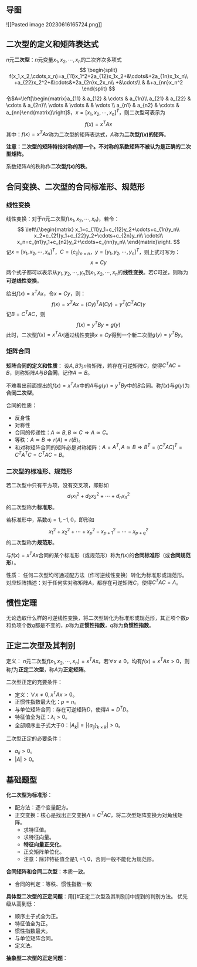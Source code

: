 
## 导图

![[Pasted image 20230616165724.png]]

## 二次型的定义和矩阵表达式

$n$元**二次型**：$n$元变量$x_1,x_2,\cdots,x_n$的二次齐次多项式
$$
\begin{split}
f(x_1,x_2,\cdots,x_n)=a_{11}x_1^2+2a_{12}x_1x_2+&\cdots&+2a_{1n}x_1x_n\\
+a_{22}x_2^2+&\cdots&+2a_{2n}x_2x_n\\
+&\cdots\\
 & &+a_{nn}x_n^2
\end{split}
$$
令$A=\left[\begin{matrix}a_{11} & a_{12} & \cdots & a_{1n}\\ a_{21} & a_{22} & \cdots & a_{2n}\\ \vdots & \vdots & & \vdots \\ a_{n1} & a_{n2} & \cdots & a_{nn}\end{matrix}\right]$，$x=[x_1,x_2,\cdots,x_n]^T$，则二次型可表示为
$$
f(x)=x^TAx
$$
其中：$f(x)=x^TAx$称为二次型的矩阵表达式，$A$称为**二次型$f(x)$的矩阵**。

**注意：二次型的矩阵特指对称的那一个。不对称的系数矩阵不被认为是正确的二次型矩阵。**

系数矩阵$A$的秩称作**二次型$f(x)$的秩**。

## 合同变换、二次型的合同标准形、规范形

### 线性变换

线性变换：对于$n$元二次型$f(x_1,x_2,\cdots,x_n)$，若令：
$$
\left\{\begin{matrix}
x_1=c_{11}y_1+c_{12}y_2+\cdots+c_{1n}y_n\\
x_2=c_{21}y_1+c_{22}y_2+\cdots+c_{2n}y_n\\
\cdots\\
x_n=c_{n1}y_1+c_{n2}y_2+\cdots+c_{nn}y_n\\
\end{matrix}\right.
$$
记$x=[x_1,x_2,\cdots,x_n]^T$，$C=\{c_{ij}\}_{n\times n}$，$y=[y_1,y_2,\cdots,y_n]^T$，则上式可写为：
$$
x=Cy
$$
两个式子都可以表示从$y_1,y_2,\cdots,y_n$到$x_1,x_2,\cdots,x_n$的**线性变换**。若$C$可逆，则称为**可逆线性变换**。

给出$f(x)=x^TAx$，令$x=Cy$，则：
$$
f(x)=x^TAx=(Cy)^TA(Cy)=y^T(C^TAC)y
$$
记$B=C^TAC$，则
$$
f(x)=y^TBy=g(y)
$$
此时，二次型$f(x)=x^TAx$通过线性变换$x=Cy$得到一个新二次型$g(y)=y^TBy$。

### 矩阵合同

**矩阵合同的定义和性质**：
设$A,B$为$n$阶矩阵，若存在可逆矩阵$C$，使得$C^TAC=B$，则称矩阵$A$与$B$**合同**，记作$A\simeq B$。

不难看出前面提出的$f(x)=x^TAx$中的$A$与$g(y)=y^TBy$中的$B$合同。称$f(x)$与$g(y)$为**合同二次型**。

合同的性质：
- 反身性
- 对称性
- 合同的传递性：$A\simeq B,B\simeq C\Rightarrow A\simeq C$。
- 等秩：$A\simeq B\Rightarrow r(A)=r(B)$。
- 和对称矩阵合同的矩阵必是对称矩阵：$A=A^T,A\simeq B\Rightarrow B^T=(C^TAC)^T=C^TA^TC=C^TAC=B$。

### 二次型的标准形、规范形

若二次型中只有平方项，没有交叉项，即形如
$$
d_1x_1^2+d_2x_2^2+\cdots+d_nx_n^2
$$
的二次型称为**标准形**。

若标准形中，系数$d_i=1,-1,0$，即形如
$$
x_1^2+x_2^2+\cdots+x_p^2-x_{p+1}^2-\cdots-x_{p+q}^2
$$
的二次型称为**规范形**。

与$f(x)=x^TAx$合同的某个标准形（或规范形）称为$f(x)$的**合同标准形**（或**合同规范形**）。

性质：
任何二次型均可通过配方法（作可逆线性变换）转化为标准形或规范形。对应矩阵描述：对于任何实对称矩阵$A$，都存在可逆矩阵$C$，使得$C^TAC=\Lambda$。

## 惯性定理

无论选取什么样的可逆线性变换，将二次型转化为标准形或规范形，其正项个数$p$和负项个数$q$都是不变的，$p$称为**正惯性指数**，$q$称为**负惯性指数**。

## 正定二次型及其判别

定义：
$n$元二次型$f(x_1,x_2,\cdots,x_n)=x^TAx$。若$\forall x\neq 0$，均有$f(x)=x^TAx>0$，则称$f$为**正定二次型**，称$A$为**正定矩阵**。

二次型正定的充要条件：
- 定义：$\forall x\neq 0, x^TAx>0$。
- 正惯性指数最大化：$p=n$。
- 与单位矩阵合同：存在可逆矩阵$D$，使得$A=D^TD$。
- 特征值全为正：$\lambda_i>0$。
- 全部顺序主子式大于0：$|A_k|=|\{a_{ij}\}_{k\times k}|>0$。

二次型正定的必要条件：
- $a_{ii}>0$。
- $|A|>0$。

## 基础题型

**化二次型为标准形**：
- 配方法：逐个变量配方。
- 正交变换：核心是找出正交变换$\Lambda=C^TAC$，将二次型矩阵变换为对角线矩阵。
	- 求特征值。
	- 求特征向量。
	- **特征向量正交化**。
	- 正交矩阵单位化。
	- 注意：除非特征值全是$1,-1,0$，否则一般不能化为规范形。

**合同矩阵和合同二次型**：本质一致。
- 合同的判定：等秩、惯性指数一致

**具体型二次型的正定问题**：用[[#正定二次型及其判别]]中提到的判别方法。
优先级从高到低：
- 顺序主子式全为正。
- 特征值全为正。
- 惯性指数最大。
- 与单位矩阵合同。
- 定义法。

**抽象型二次型的正定问题**：
